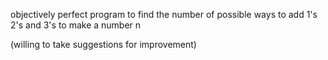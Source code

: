 objectively perfect program to find the number of possible ways to add 1's 2's and 3's to make a number n

(willing to take suggestions for improvement)
